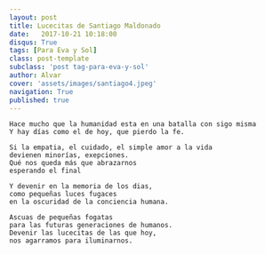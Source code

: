 ```yaml
---
layout: post
title: Lucecitas de Santiago Maldonado
date:   2017-10-21 10:18:00
disqus: True      
tags: [Para Eva y Sol]
class: post-template
subclass: 'post tag-para-eva-y-sol'
author: Alvar
cover: 'assets/images/santiago4.jpeg'
navigation: True
published: true
---
```


	Hace mucho que la humanidad esta en una batalla con sigo misma
	Y hay días como el de hoy, que pierdo la fe.

	Si la empatia, el cuidado, el simple amor a la vida
	devienen minorías, exepciones.
	Qué nos queda más que abrazarnos
	esperando el final

	Y devenir en la memoria de los dias,
	como pequeñas luces fugaces
	en la oscuridad de la conciencia humana.

	Ascuas de pequeñas fogatas
	para las futuras generaciones de humanos.
	Devenir las lucecitas de las que hoy,
	nos agarramos para iluminarnos.
